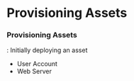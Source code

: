 # Provisioning Assets


### Provisioning Assets
 : Initially deploying an asset
 * User Account
 * Web Server
